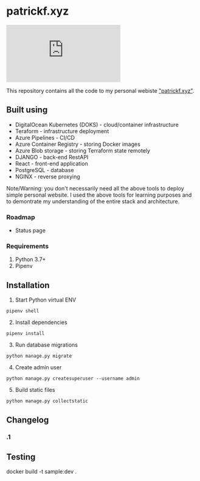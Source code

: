 # patrickf.xyz
[![Build Status](https://dev.azure.com/freemanpd36/freemanpd36/_apis/build/status/freemanpd.patrickf.xyz?branchName=master)](https://dev.azure.com/freemanpd36/freemanpd36/_build/latest?definitionId=1&branchName=master)

This repository contains all the code to my personal webiste ["patrickf.xyz"](https://patrickf.xyz).

## Built using
* DigitalOcean Kubernetes (DOKS) - cloud/container infrastructure
* Teraform - infrastructure deployment
* Azure Pipelines - CI/CD
* Azure Container Registry - storing Docker images
* Azure Blob storage - storing Terraform state remotely
* DJANGO - back-end RestAPI
* React - front-end application
* PostgreSQL - database
* NGINX - reverse proxying

Note/Warning: you don't necessarily need all the above tools to deploy simple personal website. I used the above tools for learning purposes and to demontrate my understanding of the entire stack and architecture.

### Roadmap
* Status page

### Requirements
1. Python 3.7+
1. Pipenv 

## Installation
1. Start Python virtual ENV
```
pipenv shell
```
2. Install dependencies
```
pipenv install
```
3. Run database migrations
```
python manage.py migrate
```
4. Create admin user
```
python manage.py createsuperuser --username admin
```

5. Build static files
```
python manage.py collectstatic
```

## Changelog

### .1

## Testing
docker build -t sample:dev .
